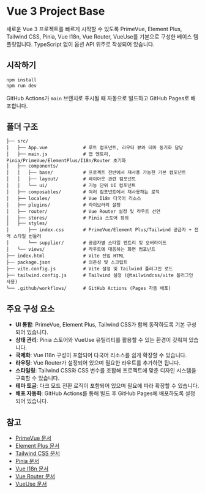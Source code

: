 # Vue 3 Project Base

새로운 Vue 3 프로젝트를 빠르게 시작할 수 있도록 PrimeVue, Element Plus, Tailwind CSS, Pinia, Vue I18n, Vue Router, VueUse를 기본으로 구성한 베이스 템플릿입니다. TypeScript 없이 옵션 API 위주로 작성되어 있습니다.

## 시작하기

```bash
npm install
npm run dev
```

GitHub Actions가 `main` 브랜치로 푸시될 때 자동으로 빌드하고 GitHub Pages로 배포합니다.

## 폴더 구조

```
├── src/
│   ├── App.vue             # 루트 컴포넌트, 라우터 뷰와 테마 동기화 담당
│   ├── main.js             # 앱 엔트리, Pinia/PrimeVue/ElementPlus/I18n/Router 초기화
│   ├── components/
│   │   ├── base/           # 프로젝트 전반에서 재사용 가능한 기본 컴포넌트
│   │   ├── layout/         # 레이아웃 관련 컴포넌트
│   │   └── ui/             # 기능 단위 UI 컴포넌트
│   ├── composables/        # 여러 컴포넌트에서 재사용하는 로직
│   ├── locales/            # Vue I18n 다국어 리소스
│   ├── plugins/            # 라이브러리 설정
│   ├── router/             # Vue Router 설정 및 라우트 선언
│   ├── stores/             # Pinia 스토어 정의
│   ├── styles/
│       ├── index.css       # PrimeVue/Element Plus/Tailwind 공급자 + 전역 스타일 번들러
│       └── supplier/       # 공급자별 스타일 엔트리 및 오버라이드
│   └── views/              # 라우트에 대응하는 화면 컴포넌트
├── index.html              # Vite 진입 HTML
├── package.json            # 의존성 및 스크립트
├── vite.config.js          # Vite 설정 및 Tailwind 플러그인 로드
├── tailwind.config.js      # Tailwind 설정 (@tailwindcss/vite 플러그인 사용)
└── .github/workflows/      # GitHub Actions (Pages 자동 배포)
```

## 주요 구성 요소

- **UI 통합**: PrimeVue, Element Plus, Tailwind CSS가 함께 동작하도록 기본 구성되어 있습니다.
- **상태 관리**: Pinia 스토어와 VueUse 유틸리티를 활용할 수 있는 환경이 갖춰져 있습니다.
- **국제화**: Vue I18n 구성이 포함되어 다국어 리소스를 쉽게 확장할 수 있습니다.
- **라우팅**: Vue Router가 설정되어 있으며 필요한 라우트를 추가하면 됩니다.
- **스타일링**: Tailwind CSS와 CSS 변수를 조합해 프로젝트에 맞춘 디자인 시스템을 구축할 수 있습니다.
- **테마 토글**: 다크 모드 전환 로직이 포함되어 있으며 필요에 따라 확장할 수 있습니다.
- **배포 자동화**: GitHub Actions를 통해 빌드 후 GitHub Pages에 배포하도록 설정되어 있습니다.

## 참고

- [PrimeVue 문서](https://primevue.org/)
- [Element Plus 문서](https://element-plus.org/)
- [Tailwind CSS 문서](https://tailwindcss.com/)
- [Pinia 문서](https://pinia.vuejs.org/)
- [Vue I18n 문서](https://vue-i18n.intlify.dev/)
- [Vue Router 문서](https://router.vuejs.org/)
- [VueUse 문서](https://vueuse.org/)
